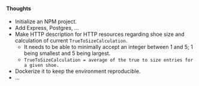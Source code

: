 #### Thoughts

+ Initialize an NPM project.
+ Add Express, Postgres, ...
+ Make HTTP description for HTTP resources regarding shoe size and calculation of current `TrueToSizeCalculation`.
    + It needs to be able to minimally accept an integer between 1 and 5; 1 being smallest and 5 being largest.
    + `TrueToSizeCalculation = average of the true to size entries for a given shoe.`
+ Dockerize it to keep the environment reproducible.
+ ...
